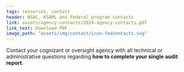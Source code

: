 ```yaml
---
tags: resources, contact
header: NSAC, KSAML and Federal program contacts
link: assets/agency-contacts/2024-agency-contacts.pdf
link_text: Download PDF
image_path: "assets/img/contact/icon-fedcontacts.svg"
---
```


Contact your cognizant or oversight agency with all technical or administrative questions regarding **how to complete your single audit report**.
